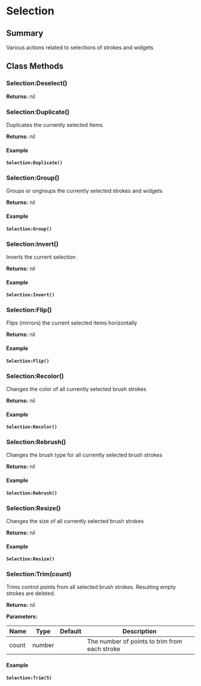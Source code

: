 # Selection

## Summary

Various actions related to selections of strokes and widgets

## Class Methods

### Selection:Deselect()

**Returns:** nil

### Selection:Duplicate()

Duplicates the currently selected items

**Returns:** nil

#### Example

<pre class="language-lua"><code class="lang-lua"><strong>Selection:Duplicate()
</strong></code></pre>

### Selection:Group()

Groups or ungroups the currently selected strokes and widgets

**Returns:** nil

#### Example

<pre class="language-lua"><code class="lang-lua"><strong>Selection:Group()
</strong></code></pre>

### Selection:Invert()

Inverts the current selection

**Returns:** nil

#### Example

<pre class="language-lua"><code class="lang-lua"><strong>Selection:Invert()
</strong></code></pre>

### Selection:Flip()

Flips (mirrors) the current selected items horizontally

**Returns:** nil

#### Example

<pre class="language-lua"><code class="lang-lua"><strong>Selection:Flip()
</strong></code></pre>

### Selection:Recolor()

Changes the color of all currently selected brush strokes

**Returns:** nil

#### Example

<pre class="language-lua"><code class="lang-lua"><strong>Selection:Recolor()
</strong></code></pre>

### Selection:Rebrush()

Changes the brush type for all currently selected brush strokes

**Returns:** nil

#### Example

<pre class="language-lua"><code class="lang-lua"><strong>Selection:Rebrush()
</strong></code></pre>

### Selection:Resize()

Changes the size of all currently selected brush strokes

**Returns:** nil

#### Example

<pre class="language-lua"><code class="lang-lua"><strong>Selection:Resize()
</strong></code></pre>

### Selection:Trim(count)

Trims control points from all selected brush strokes. Resulting empty strokes are deleted.

**Returns:** nil

**Parameters:**

<table data-full-width="false"><thead><tr><th>Name</th><th>Type</th><th>Default</th><th>Description</th></tr></thead><tbody><tr><td>count</td><td>number</td><td></td><td>The number of points to trim from each stroke</td></tr></tbody></table>

#### Example

<pre class="language-lua"><code class="lang-lua"><strong>Selection:Trim(5)
</strong></code></pre>
